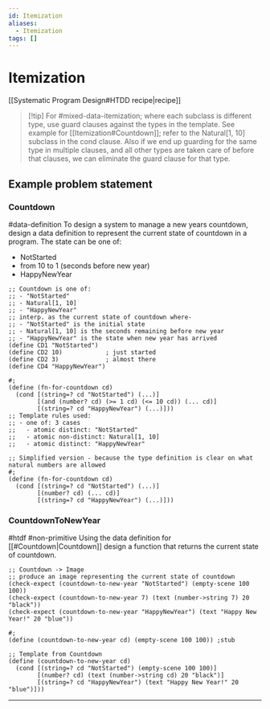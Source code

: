 ```yaml
---
id: Itemization
aliases:
  - Itemization
tags: []
---
```


# Itemization
[[Systematic Program Design#HTDD recipe|recipe]]
> [!tip] For #mixed-data-itemization; where each subclass is different type, use guard clauses against the types in the template.
> See example for [[Itemization#Countdown]]; refer to the Natural[1, 10] subclass in the cond clause.
> Also if we end up guarding for the same type in multiple clauses, and all other types are taken care of before that clauses, we can eliminate the guard clause for that type.

## Example problem statement

### Countdown
#data-definition
To design a system to manage a new years countdown, design a data definition to represent the current state of countdown in a program.
The state can be one of:
- NotStarted
- from 10 to 1 (seconds before new year)
- HappyNewYear

```racket
;; Countdown is one of:
;; - "NotStarted"
;; - Natural[1, 10]
;; - "HappyNewYear"
;; interp. as the current state of countdown where-
;; - "NotStarted" is the initial state
;; - Natural[1, 10] is the seconds remaining before new year
;; - "HappyNewYear" is the state when new year has arrived
(define CD1 "NotStarted")
(define CD2 10)            ; just started
(define CD2 3)             ; almost there
(define CD4 "HappyNewYear")

#;
(define (fn-for-countdown cd)
  (cond [(string=? cd "NotStarted") (...)]
        [(and (number? cd) (>= 1 cd) (<= 10 cd)) (... cd)]
        [(string=? cd "HappyNewYear") (...)]))
;; Template rules used:
;; - one of: 3 cases
;;   - atomic distinct: "NotStarted"
;;   - atomic non-distinct: Natural[1, 10]
;;   - atomic distinct: "HappyNewYear"

;; Simplified version - because the type definition is clear on what natural numbers are allowed
#;
(define (fn-for-countdown cd)
  (cond [(string=? cd "NotStarted") (...)]
        [(number? cd) (... cd)]
        [(string=? cd "HappyNewYear") (...)]))
```

### CountdownToNewYear
#htdf #non-primitive
Using the data definition for [[#Countdown|Countdown]] design a function that returns the current state of countdown.

```racket
;; Countdown -> Image
;; produce an image representing the current state of countdown
(check-expect (countdown-to-new-year "NotStarted") (empty-scene 100 100))
(check-expect (countdown-to-new-year 7) (text (number->string 7) 20 "black"))
(check-expect (countdown-to-new-year "HappyNewYear") (text "Happy New Year!" 20 "blue"))

#;
(define (countdown-to-new-year cd) (empty-scene 100 100)) ;stub

;; Template from Countdown
(define (countdown-to-new-year cd)
  (cond [(string=? cd "NotStarted") (empty-scene 100 100)]
        [(number? cd) (text (number->string cd) 20 "black")]
        [(string=? cd "HappyNewYear") (text "Happy New Year!" 20 "blue")]))
```

---
